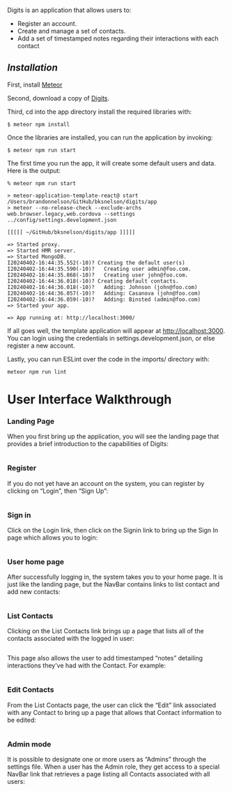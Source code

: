 <img src="doc/Landing.png" alt="">

Digits is an application that allows users to:

- Register an account.
- Create and manage a set of contacts.
- Add a set of timestamped notes regarding their interactions with each contact


## *Installation*

First, install [Meteor](https://docs.meteor.com/install.html)

Second, download a copy of [Digits](https://github.com/bksnelson/digits/tree/main). 

Third, cd into the app directory install the required libraries with:

```$ meteor npm install```

Once the libraries are installed, you can run the application by invoking:

```$ meteor npm run start```

The first time you run the app, it will create some default users and data. Here is the output:

```
% meteor npm run start

> meteor-application-template-react@ start /Users/brandonnelson/GitHub/bksnelson/digits/app
> meteor --no-release-check --exclude-archs web.browser.legacy,web.cordova --settings ../config/settings.development.json

[[[[[ ~/GitHub/bksnelson/digits/app ]]]]]     

=> Started proxy.                             
=> Started HMR server.                        
=> Started MongoDB.                           
I20240402-16:44:35.552(-10)? Creating the default user(s)
I20240402-16:44:35.590(-10)?   Creating user admin@foo.com.
I20240402-16:44:35.868(-10)?   Creating user john@foo.com.
I20240402-16:44:36.018(-10)? Creating default contacts.
I20240402-16:44:36.018(-10)?   Adding: Johnson (john@foo.com)
I20240402-16:44:36.057(-10)?   Adding: Casanova (john@foo.com)
I20240402-16:44:36.059(-10)?   Adding: Binsted (admin@foo.com)
=> Started your app.

=> App running at: http://localhost:3000/
```

If all goes well, the template application will appear at [http://localhost:3000](http://localhost:3000). You can login using the credentials in settings.development.json, or else register a new account.

Lastly, you can run ESLint over the code in the imports/ directory with:

```meteor npm run lint```

# User Interface Walkthrough

### Landing Page

When you first bring up the application, you will see the landing page that provides a brief introduction to the capabilities of Digits:

<img src="doc/Landing.png" alt="">

### Register

If you do not yet have an account on the system, you can register by clicking on “Login”, then “Sign Up”:

<img src="doc/Register.png" alt="">

### Sign in

Click on the Login link, then click on the Signin link to bring up the Sign In page which allows you to login:

<img src="doc/Login.png" alt="">

### User home page

After successfully logging in, the system takes you to your home page. It is just like the landing page, but the NavBar contains links to list contact and add new contacts:

<img src="doc/Loggedin.png" alt="">

### List Contacts

Clicking on the List Contacts link brings up a page that lists all of the contacts associated with the logged in user:

<img src="doc/ListContacts.png" alt="">

This page also allows the user to add timestamped “notes” detailing interactions they’ve had with the Contact. For example:

<img src="doc/Note.png" alt="">

### Edit Contacts

From the List Contacts page, the user can click the “Edit” link associated with any Contact to bring up a page that allows that Contact information to be edited:

<img src="doc/EditContact.png" alt="">

### Admin mode

It is possible to designate one or more users as “Admins” through the settings file. When a user has the Admin role, they get access to a special NavBar link that retrieves a page listing all Contacts associated with all users:

<img src="doc/ListContactsAdmin.png" alt="">
